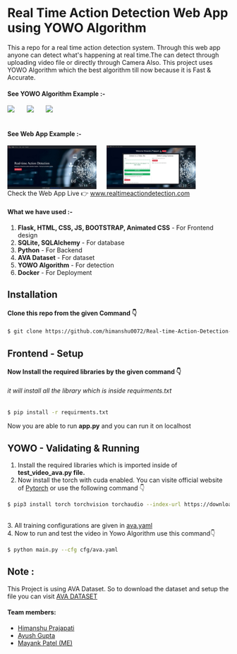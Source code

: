 # Real Time Action Detection Web App using YOWO Algorithm 
<p>This a repo for a real time action detection system. Through this web app anyone can detect what's happening at real time.The can detect through uploading video file or directly through Camera Also. This project uses YOWO Algorithm which the best algorithm till now because it is Fast & Accurate.</p>

#### See YOWO Algorithm Example :- 
<div>
  <img src='/examples/ava1.gif'>&nbsp; &nbsp; &nbsp;&nbsp;
  <img src='/examples/ava3.gif'>&nbsp; &nbsp; &nbsp;&nbsp;
  <img src='/examples/ava4.gif'>
</div>
<br>

#### See Web App Example :- 
<div style="display:flex;">
  <img src='/examples/frontpage.jpg' width=40%>&nbsp; &nbsp; &nbsp;&nbsp;
  <img src='/examples/dashboard.jpg' width="40%">&nbsp; &nbsp; &nbsp;&nbsp;
</div>
Check the Web App Live 👉 <a href="https://www.linkedin.com/in/himanshu-prajapati-331586207/" target="_blanck">www.realtimeactiondetection.com</a>

#### What we have used :-
<ol>
  <li><b>Flask, HTML, CSS, JS, BOOTSTRAP, Animated CSS</b> - For Frontend design</li>
  <li><b>SQLite, SQLAlchemy</b> - For database</li>
  <li><b>Python</b> - For Backend</li>
  <li><b>AVA Dataset</b> -  For dataset</li>
  <li><b>YOWO Algorithm</b> - For detection</li>
  <li><b>Docker</b> - For Deployment</li>
</ol>

## Installation

#### Clone this repo from the given Command 👇
```sh
$ git clone https://github.com/himanshu0072/Real-time-Action-Detection-using-YOWO
```
## Frontend - Setup 

#### Now Install the required libraries by the given command 👇
###### it will install all the library which is inside requirments.txt
```sh
$ pip install -r requirments.txt
```

Now you are able to run <b>app.py</b> and you can run it on localhost


## YOWO - Validating & Running


1. Install the required libraries which is imported inside of <b>test_video_ava.py file.</b><br>
2. Now install the torch with cuda enabled. You can visite official website of <a href="https://pytorch.org/" target="_blank">Pytorch</a> or use the following command 👇

```sh
$ pip3 install torch torchvision torchaudio --index-url https://download.pytorch.org/whl/cu117
```
<br>
3. All training configurations are given in <a href="https://github.com/himanshu0072/Real-time-Action-Detection-using-YOWO/blob/master/cfg/ava.yaml" target="_blank">ava.yaml</a><br>
4. Now to run and test the video in Yowo Algorithm use this command👇

```sh
$ python main.py --cfg cfg/ava.yaml
```

## Note :
This Project is using AVA Dataset. So to download the dataset and setup the file you can visit <a href="https://github.com/cvdfoundation/ava-dataset" target="_blank">AVA DATASET</a>

#### Team members:
<ul>
  <li>
    <a href="https://github.com/himanshu0072" target="_blank">Himanshu Prajapati</a></li>
  <li>
    <a href="https://github.com/aayushg2002" target="_blank">Ayush Gupta</a></li>
  <li>
     <a href="https://github.com/2002mayank" target="_blank">Mayank Patel (ME)</a>
  </li>
  </ul>

